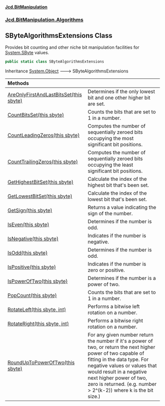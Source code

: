 #### [Jcd.BitManipulation](index.md 'index')

### [Jcd.BitManipulation.Algorithms](Jcd.BitManipulation.Algorithms.md 'Jcd.BitManipulation.Algorithms')

## SByteAlgorithmsExtensions Class

Provides bit counting and other niche bit manipulation facilities
for
[System.SByte](https://docs.microsoft.com/en-us/dotnet/api/System.SByte 'System.SByte')
values.

```csharp
public static class SByteAlgorithmsExtensions
```

Inheritance [System.Object](https://docs.microsoft.com/en-us/dotnet/api/System.Object 'System.Object') &#129106; SByteAlgorithmsExtensions

| Methods                                                                                                                                                                                                                                       |                                                                                                                                                                                                                                                                                                        |
|:----------------------------------------------------------------------------------------------------------------------------------------------------------------------------------------------------------------------------------------------|:-------------------------------------------------------------------------------------------------------------------------------------------------------------------------------------------------------------------------------------------------------------------------------------------------------|
| [AreOnlyFirstAndLastBitsSet(this sbyte)](Jcd.BitManipulation.Algorithms.SByteAlgorithmsExtensions.AreOnlyFirstAndLastBitsSet(thissbyte).md 'Jcd.BitManipulation.Algorithms.SByteAlgorithmsExtensions.AreOnlyFirstAndLastBitsSet(this sbyte)') | Determines if the only lowest bit and one other higher bit are set.                                                                                                                                                                                                                                    |
| [CountBitsSet(this sbyte)](Jcd.BitManipulation.Algorithms.SByteAlgorithmsExtensions.CountBitsSet(thissbyte).md 'Jcd.BitManipulation.Algorithms.SByteAlgorithmsExtensions.CountBitsSet(this sbyte)')                                           | Counts the bits that are set to 1 in a number.                                                                                                                                                                                                                                                         |
| [CountLeadingZeros(this sbyte)](Jcd.BitManipulation.Algorithms.SByteAlgorithmsExtensions.CountLeadingZeros(thissbyte).md 'Jcd.BitManipulation.Algorithms.SByteAlgorithmsExtensions.CountLeadingZeros(this sbyte)')                            | Computes the number of sequentially zeroed bits occupying the most significant bit positions.                                                                                                                                                                                                          |
| [CountTrailingZeros(this sbyte)](Jcd.BitManipulation.Algorithms.SByteAlgorithmsExtensions.CountTrailingZeros(thissbyte).md 'Jcd.BitManipulation.Algorithms.SByteAlgorithmsExtensions.CountTrailingZeros(this sbyte)')                         | Computes the number of sequentially zeroed bits occupying the least significant bit positions.                                                                                                                                                                                                         |
| [GetHighestBitSet(this sbyte)](Jcd.BitManipulation.Algorithms.SByteAlgorithmsExtensions.GetHighestBitSet(thissbyte).md 'Jcd.BitManipulation.Algorithms.SByteAlgorithmsExtensions.GetHighestBitSet(this sbyte)')                               | Calculate the index of the highest bit that's been set.                                                                                                                                                                                                                                                |
| [GetLowestBitSet(this sbyte)](Jcd.BitManipulation.Algorithms.SByteAlgorithmsExtensions.GetLowestBitSet(thissbyte).md 'Jcd.BitManipulation.Algorithms.SByteAlgorithmsExtensions.GetLowestBitSet(this sbyte)')                                  | Calculate the index of the lowest bit that's been set.                                                                                                                                                                                                                                                 |
| [GetSign(this sbyte)](Jcd.BitManipulation.Algorithms.SByteAlgorithmsExtensions.GetSign(thissbyte).md 'Jcd.BitManipulation.Algorithms.SByteAlgorithmsExtensions.GetSign(this sbyte)')                                                          | Returns a value indicating the sign of the number.                                                                                                                                                                                                                                                     |
| [IsEven(this sbyte)](Jcd.BitManipulation.Algorithms.SByteAlgorithmsExtensions.IsEven(thissbyte).md 'Jcd.BitManipulation.Algorithms.SByteAlgorithmsExtensions.IsEven(this sbyte)')                                                             | Determines if the number is odd.                                                                                                                                                                                                                                                                       |
| [IsNegative(this sbyte)](Jcd.BitManipulation.Algorithms.SByteAlgorithmsExtensions.IsNegative(thissbyte).md 'Jcd.BitManipulation.Algorithms.SByteAlgorithmsExtensions.IsNegative(this sbyte)')                                                 | Indicates if the number is negative.                                                                                                                                                                                                                                                                   |
| [IsOdd(this sbyte)](Jcd.BitManipulation.Algorithms.SByteAlgorithmsExtensions.IsOdd(thissbyte).md 'Jcd.BitManipulation.Algorithms.SByteAlgorithmsExtensions.IsOdd(this sbyte)')                                                                | Determines if the number is odd.                                                                                                                                                                                                                                                                       |
| [IsPositive(this sbyte)](Jcd.BitManipulation.Algorithms.SByteAlgorithmsExtensions.IsPositive(thissbyte).md 'Jcd.BitManipulation.Algorithms.SByteAlgorithmsExtensions.IsPositive(this sbyte)')                                                 | Indicates if the number is zero or positive.                                                                                                                                                                                                                                                           |
| [IsPowerOfTwo(this sbyte)](Jcd.BitManipulation.Algorithms.SByteAlgorithmsExtensions.IsPowerOfTwo(thissbyte).md 'Jcd.BitManipulation.Algorithms.SByteAlgorithmsExtensions.IsPowerOfTwo(this sbyte)')                                           | Determines if the number is a power of two.                                                                                                                                                                                                                                                            |
| [PopCount(this sbyte)](Jcd.BitManipulation.Algorithms.SByteAlgorithmsExtensions.PopCount(thissbyte).md 'Jcd.BitManipulation.Algorithms.SByteAlgorithmsExtensions.PopCount(this sbyte)')                                                       | Counts the bits that are set to 1 in a number.                                                                                                                                                                                                                                                         |
| [RotateLeft(this sbyte, int)](Jcd.BitManipulation.Algorithms.SByteAlgorithmsExtensions.RotateLeft(thissbyte,int).md 'Jcd.BitManipulation.Algorithms.SByteAlgorithmsExtensions.RotateLeft(this sbyte, int)')                                   | Performs a bitwise left rotation on a number.                                                                                                                                                                                                                                                          |
| [RotateRight(this sbyte, int)](Jcd.BitManipulation.Algorithms.SByteAlgorithmsExtensions.RotateRight(thissbyte,int).md 'Jcd.BitManipulation.Algorithms.SByteAlgorithmsExtensions.RotateRight(this sbyte, int)')                                | Performs a bitwise right rotation on a number.                                                                                                                                                                                                                                                         |
| [RoundUpToPowerOfTwo(this sbyte)](Jcd.BitManipulation.Algorithms.SByteAlgorithmsExtensions.RoundUpToPowerOfTwo(thissbyte).md 'Jcd.BitManipulation.Algorithms.SByteAlgorithmsExtensions.RoundUpToPowerOfTwo(this sbyte)')                      | For any given number return the number if it's a power of two, or return the next higher power of two capable of fitting in the data type. For negative values or values that would result in a negative next higher power of two, zero is returned. (e.g. number > 2^(k-2)) where k is the bit size.) |

